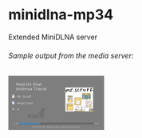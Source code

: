 # minidlna-mp34
Extended MiniDLNA server

###### Sample output from the media server:
[![alt text](sample.png "Sample output from the media server")](https://www.youtube.com/watch?v=HVl2U0VPAU0)
